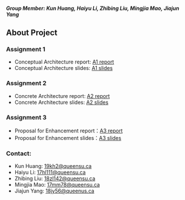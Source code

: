##### Group Member: Kun Huang, Haiyu Li, Zhibing Liu, Mingjia Mao, Jiajun Yang  

## About Project


### Assignment 1
+ Conceptual Architecture report: [A1 report](https://drive.google.com/file/d/1BkUJyja6q_rCNVKKnQvMUvVijX9bMbfU/view?usp=sharing)
+ Conceptual Architecture slides: [A1 slides](https://docs.google.com/presentation/d/1L3i7kXPBWAl7K9H2e6mCajbkzuGQTcji/edit?usp=sharing&ouid=102545189150725699178&rtpof=true&sd=true)

### Assignment 2
+ Concrete Architecture report: [A2 report](https://drive.google.com/file/d/1fVJCgtikodn2vtenReN4ciwH9kwkp-af/view?usp=sharing)
+ Concrete Architecture slides: [A2 slides](https://devvv121.github.io/)

### Assignment 3
+ Proposal for Enhancement report：[A3 report](https://devvv121.github.io/)
+ Proposal for Enhancement slides：[A3 slides](https://devvv121.github.io/)

### Contact:
+ Kun Huang: 19kh2@queensu.ca 
+ Haiyu Li: 17hl111@queensu.ca 
+ Zhibing Liu: 18zl142@queensu.ca 
+ Mingjia Mao: 17mm78@queensu.ca 
+ Jiajun Yang: 18jy56@queenus.ca





